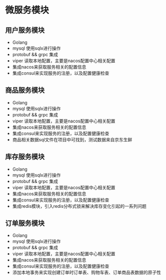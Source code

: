 # 微服务模块
## 用户服务模块
- Golang
- mysql 使用sqlx进行操作
- protobuf && grpc 集成
- viper 读取本地配置，主要是nacos配置中心相关配置
- 集成nacos来获取服务相关的配置信息
- 集成consul来实现服务的注册，以及配置健康检查

## 商品服务模块
- Golang
- mysql 使用sqlx进行操作
- protobuf && grpc 集成
- viper 读取本地配置，主要是nacos配置中心相关配置
- 集成nacos来获取服务相关的配置信息
- 集成consul来实现服务的注册，以及配置健康检查
- 商品相关数据sql文件在项目中可找到，测试数据来自京东生鲜

## 库存服务模块
- Golang
- mysql 使用sqlx进行操作
- protobuf && grpc 集成
- viper 读取本地配置，主要是nacos配置中心相关配置
- 集成nacos来获取服务相关的配置信息
- 集成consul来实现服务的注册，以及配置健康检查
- 集成redis模块，引入redis分布式锁来解决库存变化引起的一系列问题

## 订单服务模块
- Golang
- mysql 使用sqlx进行操作
- protobuf && grpc 集成
- viper 读取本地配置，主要是nacos配置中心相关配置
- 集成nacos来获取服务相关的配置信息
- 集成consul来实现服务的注册，以及配置健康检查
- 添加本地事务来实现创建订单时订单表、购物车表、订单商品表数据的原子性